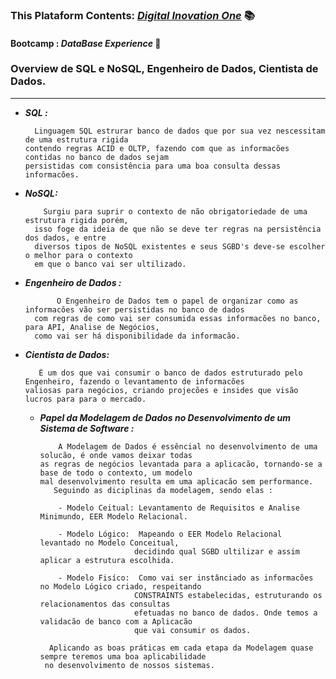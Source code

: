 ### This Plataform Contents: [_Digital Inovation One_](https://web.dio.me) 📚
#### **Bootcamp** : _DataBase Experience_ 🔹
### **Overview de SQL e NoSQL, Engenheiro de Dados, Cientista de Dados.**

 ___________________________________________________________________________________________
- **_SQL :_**

        Linguagem SQL estrurar banco de dados que por sua vez nescessitam de uma estrutura rigida
      contendo regras ACID e OLTP, fazendo com que as informacões contidas no banco de dados sejam
      persistidas com consistência para uma boa consulta dessas informacões.

- **_NoSQL:_**

          Surgiu para suprir o contexto de não obrigatoriedade de uma estrutura rigida porém,
        isso foge da ideia de que não se deve ter regras na persistência dos dados, e entre 
        diversos tipos de NoSQL existentes e seus SGBD's deve-se escolher o melhor para o contexto
        em que o banco vai ser ultilizado.


- **_Engenheiro de Dados :_**

             O Engenheiro de Dados tem o papel de organizar como as informacões vão ser persistidas no banco de dados
        com regras de como vai ser consumida essas informacões no banco, para API, Analise de Negócios,
        como vai ser há disponibilidade da informacão.


- **_Cientista de Dados:_**

         É um dos que vai consumir o banco de dados estruturado pelo Engenheiro, fazendo o levantamento de informacões
      valiosas para negócios, criando projecões e insides que visão lucros para para o mercado.

  - **_Papel da Modelagem de Dados no Desenvolvimento de um Sistema de Software :_**

            A Modelagem de Dados é essêncial no desenvolvimento de uma solucão, é onde vamos deixar todas
        as regras de negócios levantada para a aplicacão, tornando-se a base de todo o contexto, um modelo
        mal desenvolvimento resulta em uma aplicacão sem performance. 
           Seguindo as diciplinas da modelagem, sendo elas :
  
            - Modelo Ceitual: Levantamento de Requisitos e Analise Minimundo, EER Modelo Relacional.
  
            - Modelo Lógico:  Mapeando o EER Modelo Relacional levantado no Modelo Conceitual,
                             decidindo qual SGBD ultilizar e assim aplicar a estrutura escolhida.
  
            - Modelo Fisíco:  Como vai ser instânciado as informacões no Modelo Lógico criado, respeitando
                             CONSTRAINTS estabelecidas, estruturando os relacionamentos das consultas 
                             efetuadas no banco de dados. Onde temos a validacão de banco com a Aplicacão
                             que vai consumir os dados.
  
          Aplicando as boas práticas em cada etapa da Modelagem quase sempre teremos uma boa aplicabilidade
         no desenvolvimento de nossos sistemas.
         